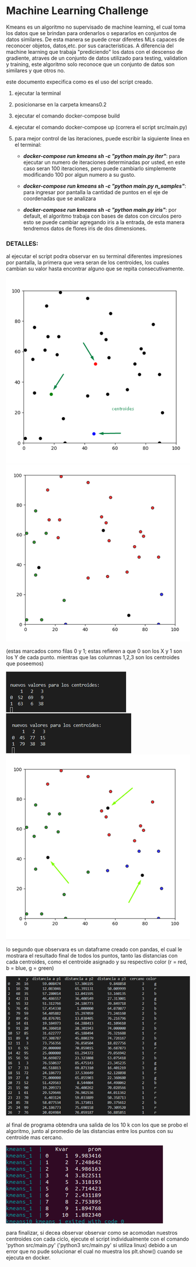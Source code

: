 # Machine Learning Challenge

Kmeans es un algoritmo no supervisado de machine learning, el cual toma los datos que se brindan para ordenarlos o separarlos
en conjuntos de datos similares. De esta manera se puede crear diferetes MLs capaces de reconocer objetos, datos,etc. 
por sus caracteristicas. 
A diferencia del machine learning que trabaja "prediciendo" los datos con el descenso de gradiente,
atraves de un conjunto de datos utilizado para testing, validation y training, este algoritmo solo reconoce que un conjunto
de datos son similares y que otros no.

 
este documento expecifica como es el uso del script creado.
1) ejecutar la terminal
2) posicionarse en la carpeta kmeans0.2
3) ejecutar el comando docker-compose build
4) ejecutar el comando docker-compose up (correra el script src/main.py)
5) para mejor control de las iteraciones, puede escribir la siguiente linea en el terminal:

	- ***docker-compose run kmeans sh -c "python main.py iter"***: para ejecutar un numero de iteraciones determinadas por usted,
	en este caso seran 100 iteraciones, pero puede cambiarlo simplemente modificando 100 por algun numero a su gusto.



	- ***docker-compose run kmeans sh -c "python main.py n_samples"***: para ingresar por pantalla la cantidad de puntos en el eje
	de coordenadas que se analizara

	- ***docker-compose run kmeans sh -c "python main.py iris"***: por default, el algoritmo trabaja con bases de datos con circulos pero
	esto se puede cambiar agregando iris a la entrada, de esta manera tendremos datos de flores iris de dos dimensiones. 



### DETALLES:
al ejecutar el script podra observar en su terminal diferentes impresiones por pantalla, la primera que vera seran
	de los centroides, los cuales cambian su valor hasta encontrar alguno que se repita consecutivamente.
  
![img](./img/1.png)
![img](./img/2.png)

(estas marcados como filas 0 y 1; estas refieren a que 0 son los X y 1 son los Y de cada punto. mientras que las
	columnas 1,2,3 son los centroides que poseemos)
  
  
![img](./img/3.png)
![img](./img/5.png)
![img](./img/4.png)


lo segundo que observara es un dataframe creado con pandas, el cual le mostrara el resultado final de todos los 
	puntos, tanto las distancias con cada centroides, como el centroide asignado y su respectivo color
	(r = red, b = blue, g = green)
  
![img](./img/6.png)

al final de programa obtendra una salida de los 10 k con los que se probo el algoritmo, junto al promedio de las distancias entre los puntos con su centroide mas cercano.

![img](./img/KProm.png)


para finalizar, si decea observar observar como se acomodan nuestros centroides con cada ciclo, ejecute el script
	individualmente con el comando 'python src/main.py' ('python3 src/main.py' si utiliza linux) debido a un error que
	no pude solucionar el cual no muestra los plt.show() cuando se ejecuta en docker.
  
  
